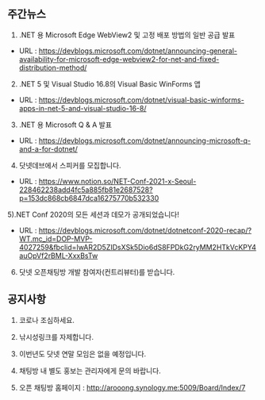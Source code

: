 ## 주간뉴스
1) .NET 용 Microsoft Edge WebView2 및 고정 배포 방법의 일반 공급 발표
 - URL : https://devblogs.microsoft.com/dotnet/announcing-general-availability-for-microsoft-edge-webview2-for-net-and-fixed-distribution-method/
 
2) .NET 5 및 Visual Studio 16.8의 Visual Basic WinForms 앱
 - URL : https://devblogs.microsoft.com/dotnet/visual-basic-winforms-apps-in-net-5-and-visual-studio-16-8/
 
3) .NET 용 Microsoft Q & A 발표
 - URL : https://devblogs.microsoft.com/dotnet/announcing-microsoft-q-and-a-for-dotnet/

4) 닷넷데브에서 스피커를 모집합니다.
 - URL : https://www.notion.so/NET-Conf-2021-x-Seoul-228462238add4fc5a885fb81e2687528?p=153dc868cb6847dca16275770b532330

5).NET Conf 2020의 모든 세션과 데모가 공개되었습니다!
- URL : https://devblogs.microsoft.com/dotnet/dotnetconf-2020-recap/?WT.mc_id=DOP-MVP-4027259&fbclid=IwAR2D5ZIDsXSk5Dio6dS8FPDkG2ryMM2HTkVcKPY4auOpVf2rBML-XxxBsTw 

6) 닷넷 오픈채팅방 개발 참여자(컨트리뷰터)를 받습니다.


## 공지사항

1) 코로나 조심하세요.

2) 낚시성링크를 자제합니다.

3) 이번년도 닷넷 연말 모임은 없을 예정입니다. 

4) 채팅방 내 별도 홍보는 관리자에게 문의 바랍니다.

5) 오픈 채팅방 홈페이지 : http://arooong.synology.me:5009/Board/Index/7
